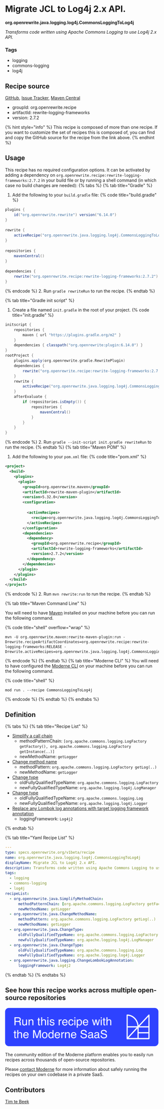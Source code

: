 # Migrate JCL to Log4j 2.x API.

**org.openrewrite.java.logging.log4j.CommonsLoggingToLog4j**

_Transforms code written using Apache Commons Logging to use Log4j 2.x API._

### Tags

* logging
* commons-logging
* log4j

## Recipe source

[GitHub](https://github.com/openrewrite/rewrite-logging-frameworks/blob/main/src/main/resources/META-INF/rewrite/log4j.yml), [Issue Tracker](https://github.com/openrewrite/rewrite-logging-frameworks/issues), [Maven Central](https://central.sonatype.com/artifact/org.openrewrite.recipe/rewrite-logging-frameworks/2.7.2/jar)

* groupId: org.openrewrite.recipe
* artifactId: rewrite-logging-frameworks
* version: 2.7.2

{% hint style="info" %}
This recipe is composed of more than one recipe. If you want to customize the set of recipes this is composed of, you can find and copy the GitHub source for the recipe from the link above.
{% endhint %}

## Usage

This recipe has no required configuration options. It can be activated by adding a dependency on `org.openrewrite.recipe:rewrite-logging-frameworks:2.7.2` in your build file or by running a shell command (in which case no build changes are needed): 
{% tabs %}
{% tab title="Gradle" %}
1. Add the following to your `build.gradle` file:
{% code title="build.gradle" %}
```groovy
plugins {
    id("org.openrewrite.rewrite") version("6.14.0")
}

rewrite {
    activeRecipe("org.openrewrite.java.logging.log4j.CommonsLoggingToLog4j")
}

repositories {
    mavenCentral()
}

dependencies {
    rewrite("org.openrewrite.recipe:rewrite-logging-frameworks:2.7.2")
}
```
{% endcode %}
2. Run `gradle rewriteRun` to run the recipe.
{% endtab %}

{% tab title="Gradle init script" %}
1. Create a file named `init.gradle` in the root of your project.
{% code title="init.gradle" %}
```groovy
initscript {
    repositories {
        maven { url "https://plugins.gradle.org/m2" }
    }
    dependencies { classpath("org.openrewrite:plugin:6.14.0") }
}
rootProject {
    plugins.apply(org.openrewrite.gradle.RewritePlugin)
    dependencies {
        rewrite("org.openrewrite.recipe:rewrite-logging-frameworks:2.7.2")
    }
    rewrite {
        activeRecipe("org.openrewrite.java.logging.log4j.CommonsLoggingToLog4j")
    }
    afterEvaluate {
        if (repositories.isEmpty()) {
            repositories {
                mavenCentral()
            }
        }
    }
}
```
{% endcode %}
2. Run `gradle --init-script init.gradle rewriteRun` to run the recipe.
{% endtab %}
{% tab title="Maven POM" %}
1. Add the following to your `pom.xml` file:
{% code title="pom.xml" %}
```xml
<project>
  <build>
    <plugins>
      <plugin>
        <groupId>org.openrewrite.maven</groupId>
        <artifactId>rewrite-maven-plugin</artifactId>
        <version>5.32.0</version>
        <configuration>
          
          <activeRecipes>
            <recipe>org.openrewrite.java.logging.log4j.CommonsLoggingToLog4j</recipe>
          </activeRecipes>
        </configuration>
        <dependencies>
          <dependency>
            <groupId>org.openrewrite.recipe</groupId>
            <artifactId>rewrite-logging-frameworks</artifactId>
            <version>2.7.2</version>
          </dependency>
        </dependencies>
      </plugin>
    </plugins>
  </build>
</project>
```
{% endcode %}
2. Run `mvn rewrite:run` to run the recipe.
{% endtab %}

{% tab title="Maven Command Line" %}

You will need to have [Maven](https://maven.apache.org/download.cgi) installed on your machine before you can run the following command.

{% code title="shell" overflow="wrap" %}
```shell
mvn -U org.openrewrite.maven:rewrite-maven-plugin:run -Drewrite.recipeArtifactCoordinates=org.openrewrite.recipe:rewrite-logging-frameworks:RELEASE -Drewrite.activeRecipes=org.openrewrite.java.logging.log4j.CommonsLoggingToLog4j 
```
{% endcode %}
{% endtab %}
{% tab title="Moderne CLI" %}
You will need to have configured the [Moderne CLI](https://docs.moderne.io/moderne-cli/cli-intro) on your machine before you can run the following command.

{% code title="shell" %}
```shell
mod run . --recipe CommonsLoggingToLog4j
```
{% endcode %}
{% endtab %}
{% endtabs %}

## Definition

{% tabs %}
{% tab title="Recipe List" %}
* [Simplify a call chain](../../../java/simplifymethodchain.md)
  * methodPatternChain: `[org.apache.commons.logging.LogFactory getFactory(), org.apache.commons.logging.LogFactory getInstance(..)]`
  * newMethodName: `getLogger`
* [Change method name](../../../java/changemethodname.md)
  * methodPattern: `org.apache.commons.logging.LogFactory getLog(..)`
  * newMethodName: `getLogger`
* [Change type](../../../java/changetype.md)
  * oldFullyQualifiedTypeName: `org.apache.commons.logging.LogFactory`
  * newFullyQualifiedTypeName: `org.apache.logging.log4j.LogManager`
* [Change type](../../../java/changetype.md)
  * oldFullyQualifiedTypeName: `org.apache.commons.logging.Log`
  * newFullyQualifiedTypeName: `org.apache.logging.log4j.Logger`
* [Replace any Lombok log annotations with target logging framework annotation](../../../java/logging/changelomboklogannotation.md)
  * loggingFramework: `Log4j2`

{% endtab %}

{% tab title="Yaml Recipe List" %}
```yaml
---
type: specs.openrewrite.org/v1beta/recipe
name: org.openrewrite.java.logging.log4j.CommonsLoggingToLog4j
displayName: Migrate JCL to Log4j 2.x API.
description: Transforms code written using Apache Commons Logging to use Log4j 2.x API.
tags:
  - logging
  - commons-logging
  - log4j
recipeList:
  - org.openrewrite.java.SimplifyMethodChain:
      methodPatternChain: [org.apache.commons.logging.LogFactory getFactory(), org.apache.commons.logging.LogFactory getInstance(..)]
      newMethodName: getLogger
  - org.openrewrite.java.ChangeMethodName:
      methodPattern: org.apache.commons.logging.LogFactory getLog(..)
      newMethodName: getLogger
  - org.openrewrite.java.ChangeType:
      oldFullyQualifiedTypeName: org.apache.commons.logging.LogFactory
      newFullyQualifiedTypeName: org.apache.logging.log4j.LogManager
  - org.openrewrite.java.ChangeType:
      oldFullyQualifiedTypeName: org.apache.commons.logging.Log
      newFullyQualifiedTypeName: org.apache.logging.log4j.Logger
  - org.openrewrite.java.logging.ChangeLombokLogAnnotation:
      loggingFramework: Log4j2

```
{% endtab %}
{% endtabs %}

## See how this recipe works across multiple open-source repositories

[![Moderne Link Image](/.gitbook/assets/ModerneRecipeButton.png)](https://app.moderne.io/recipes/org.openrewrite.java.logging.log4j.CommonsLoggingToLog4j)

The community edition of the Moderne platform enables you to easily run recipes across thousands of open-source repositories.

Please [contact Moderne](https://moderne.io/product) for more information about safely running the recipes on your own codebase in a private SaaS.

## Contributors
[Tim te Beek](mailto:tim@moderne.io)
